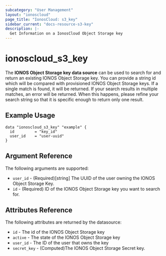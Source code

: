 ```yaml
---
subcategory: "User Management"
layout: "ionoscloud"
page_title: "IonosCloud: s3_key"
sidebar_current: "docs-resource-s3-key"
description: |-
  Get Information on a IonosCloud Object Storage key
---
```


# ionoscloud_s3_key

The **IONOS Object Storage key data source** can be used to search for and return an existing IONOS Object Storage key.
You can provide a string id which will be compared with provisioned IONOS Object Storage keys.
If a single match is found, it will be returned. If your search results in multiple matches, an error will be returned.
When this happens, please refine your search string so that it is specific enough to return only one result.

## Example Usage

```hcl
data "ionoscloud_s3_key" "example" {
  id         = "key_id"
  user_id    = "user-uuid"
}
```

## Argument Reference

The following arguments are supported:

- `user_id` - (Required)[string] The UUID of the user owning the IONOS Object Storage Key.
- `id` - (Required) ID of the IONOS Object Storage key you want to search for.

## Attributes Reference

The following attributes are returned by the datasource:

* `id` - The id of the IONOS Object Storage key
* `active` - The state of the IONOS Object Storage key
* `user_id` - The ID of the user that owns the key
* `secret_key` - (Computed)The IONOS Object Storage Secret key.